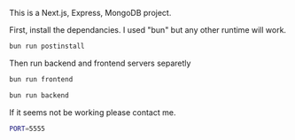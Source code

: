 This is a Next.js, Express, MongoDB project.

First, install the dependancies.
I used "bun" but any other runtime will work.

```bash
bun run postinstall
```

Then run backend and frontend servers separetly

```bash
bun run frontend
```

```bash
bun run backend
```

If it seems not be working please contact me.

```bash
PORT=5555
```
